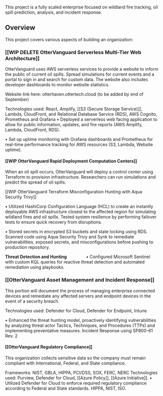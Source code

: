 This project is a fully scaled enterprise focused on wildland fire tracking, oil spill prediction, analysis, and incident response.
## Overview
This project covers various aspects of building an organization:
### [[WIP DELETE OtterVanguard Serverless Multi-Tier Web Architecture]]
OtterVanguard uses AWS serverless services to provide a website to inform the public of current oil spills. Spread simulations for current events and a portal to sign in and search for custom data. The website also includes developer dashboards to monitor website statistics.

Website link here: otterhaven.ottertech.cloud (to be added by end of September)

Technologies used: React, Amplify, [[S3 (Secure Storage Service)]], Lambda, CloudFront, and Relational Database Service (RDS), AWS Cognito, Prometheus and Grafana
• Deployed a serverless web facing application to allow for public information, updates, and fire reports (AWS Amplify, Lambda, CloudFront, RDS).

• Set up uptime monitoring with Grafana dashboards and Prometheus for real-time performance tracking for AWS resources (S3, Lambda, Website uptime).
#### [[WIP OtterVanguard Rapid Deployment Computation Centers]]
When an oil spill occurs, OtterVanguard will deploy a control center using Terraform to provision infrastructure. Researchers can run simulations and predict the spread of oil spills.

[[WIP OtterVanguard Terraform Misconfiguration Hunting with Aqua Security Trivy]]

• Utilized HashiCorp Configuration Language (HCL) to create an instantly deployable AWS infrastructure closest to the affected region for simulating wildland fires and oil spills. Tested system resilience by performing failover tests to ensure quick recovery from disruptions.

• Stored secrets in encrypted S3 buckets and state locking using RDS. Scanned code using Aqua Security Trivy and Synk to remediate vulnerabilities, exposed secrets, and misconfigurations before pushing to production repository.

**Threat Detection and Hunting**                
• Configured Microsoft Sentinel with custom KQL queries for reactive threat detection and automated remediation using playbooks.

### [[OtterVanguard Asset Management and Incident Response]]
This portion will document the process of managing enterprise connected devices and remediate any affected servers and endpoint devices in the event of a security breach. 

Technologies used: Defender for Cloud, Defender for Endpoint, Intune

• Enhanced the threat hunting model, proactively identifying vulnerabilities by analyzing threat actor Tactics, Techniques, and Procedures (TTPs) and implementing preventative measures.
Incident Response using SP800-61 Rev. 2
#### [[OtterVanguard Regulatory Compliance]]
This organization collects sensitive data so the company must remain compliant with International, Federal, and State compliance. 

Frameworks: NIST, GBLA, HIPPA, PCI/DSS, SOX, FERC, NERC
Technologies used: Purview, Defender for Cloud, [[Azure Policy]], [[Azure Initiative]]. 
• Utilized Defender for Cloud to enforce required regulatory compliance according to Federal and State standards. HIPPA, NIST, ISO.
